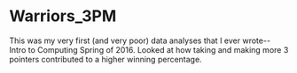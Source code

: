 # Warriors_3PM
This was my very first (and very poor) data analyses that I ever wrote-- Intro to Computing Spring of 2016. Looked at how taking and making more 3 pointers contributed to a higher winning percentage.

